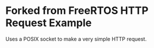 # Forked from FreeRTOS HTTP Request Example

Uses a POSIX socket to make a very simple HTTP request.